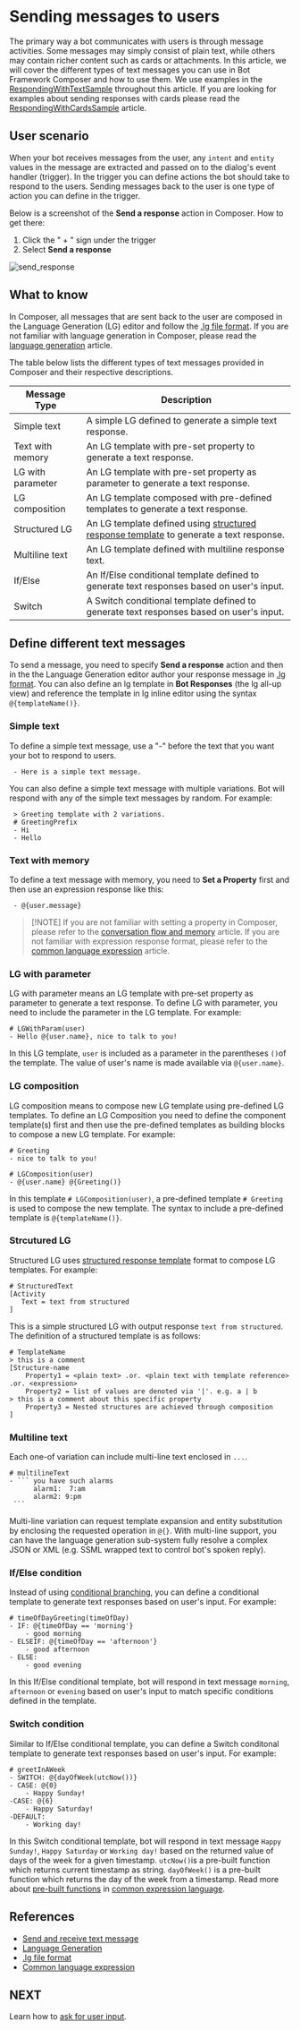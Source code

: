 # Sending messages to users
The primary way a bot communicates with users is through message activities. Some messages may simply consist of plain text, while others may contain richer content such as cards or attachments. In this article, we will cover the different types of text messages you can use in Bot Framework Composer and how to use them. We use examples in the [RespondingWithTextSample](https://github.com/microsoft/BotFramework-Composer/tree/master/Composer/packages/server/assets/projects/RespondingWithTextSample) throughout this article. If you are looking for examples about sending responses with cards please read the [RespondingWithCardsSample](./how-to-send-cards.md) article. 

## User scenario
When your bot receives messages from the user, any `intent` and `entity` values in the message are extracted and passed on to the dialog's event handler (trigger). In the trigger you can define actions the bot should take to respond to the users. Sending messages back to the user is one type of action you can define in the trigger. 

Below is a screenshot of the **Send a response** action in Composer. How to get there: 

1. Click the " + " sign under the trigger 
2. Select **Send a response**

![send_response](./media/send_messages/send_response.png)


## What to know
In Composer, all messages that are sent back to the user are composed in the Language Generation (LG) editor and follow the [.lg file format](https://github.com/microsoft/BotBuilder-Samples/blob/master/experimental/language-generation/docs/lg-file-format.md). If you are not familiar with language generation in Composer, please read the [language generation](./concept-language-generation.md) article. 

The table below lists the different types of text messages provided in Composer and their respective descriptions. 

| Message Type      | Description                                                                           |
| ----------------- | ------------------------------------------------------------------------------------- |
| Simple text       | A simple LG defined to generate a simple text response.                          |
| Text with memory  | An LG template with pre-set property to generate a text response.                     |
| LG with parameter | An LG template with pre-set property as parameter to generate a text response.        |
| LG composition    | An LG template composed with pre-defined templates to generate a text response. |
| Structured LG     | An LG template defined using [structured response template](https://github.com/microsoft/BotBuilder-Samples/blob/master/experimental/language-generation/docs/structured-response-template.md) to generate a text response.|
| Multiline text | An LG template defined with multiline response text.                        |
| If/Else | An If/Else conditional template defined to generate text responses based on user's input.  |
| Switch | A Switch conditional template defined to generate text responses based on user's input. |

## Define different text messages
To send a message, you need to specify **Send a response** action and then in the the Language Generation editor author your response message in [.lg format](https://github.com/microsoft/BotBuilder-Samples/blob/master/experimental/language-generation/docs/lg-file-format.md). You can also define an lg template in **Bot Responses** (the lg all-up view) and reference the template in lg inline editor using the syntax `@{templateName()}`. 

### Simple text
To define a simple text message, use a "-" before the text that you want your bot to respond to users. 

     - Here is a simple text message. 
     
You can also define a simple text message with multiple variations. Bot will respond with any of the simple text messages by random. For example: 

     > Greeting template with 2 variations. 
     # GreetingPrefix
     - Hi
     - Hello

### Text with memory
To define a text message with memory, you need to **Set a Property** first and then use an expression response like this: 

     - @{user.message} 

> [!NOTE] If you are not familiar with setting a property in Composer, please refer to the [conversation flow and memory](./concept-memory.md) article. If you are not familiar with expression response format, please refer to the [common language expression](https://github.com/microsoft/BotBuilder-Samples/tree/master/experimental/common-expression-language#readme) article. 

### LG with parameter
LG with parameter means an LG template with pre-set property as parameter to generate a text response. To define LG with parameter, you need to include the parameter in the LG template. For example: 

    # LGWithParam(user)
    - Hello @{user.name}, nice to talk to you!

In this LG template, `user` is included as a parameter in the parentheses `()`of the template. The value of user's name is made available via `@{user.name}`. 

### LG composition
LG composition means to compose new LG template using pre-defined LG templates. To define an LG Composition you need to define the component template(s) first and then use the pre-defined templates as building blocks to compose a new LG template. For example: 

    # Greeting
    - nice to talk to you!

    # LGComposition(user)
    - @{user.name} @{Greeting()}

In this template `# LGComposition(user)`, a pre-defined template `# Greeting` is used to compose the new template. The syntax to include a pre-defined template is `@{templateName()}`. 

### Strcutured LG
Structured LG uses [structured response template](https://github.com/microsoft/BotBuilder-Samples/blob/master/experimental/language-generation/docs/structured-response-template.md) format to compose LG templates. For example: 

    # StructuredText
    [Activity
       Text = text from structured
    ]    

This is a simple structured LG with output response `text from structured`. The definition of a structured template is as follows: 
    
    # TemplateName
    > this is a comment
    [Structure-name
        Property1 = <plain text> .or. <plain text with template reference> .or. <expression> 
        Property2 = list of values are denoted via '|'. e.g. a | b
    > this is a comment about this specific property
        Property3 = Nested structures are achieved through composition
    ]

### Multiline text 
Each one-of variation can include multi-line text enclosed in ```...```. 

    # multilineText
    - ``` you have such alarms
          alarm1:  7:am
          alarm2: 9:pm
     ```

Multi-line variation can request template expansion and entity substitution by enclosing the requested operation in `@{}`. With multi-line support, you can have the language generation sub-system fully resolve a complex JSON or XML (e.g. SSML wrapped text to control bot's spoken reply). 

### If/Else condition
Instead of using [conditional branching](./how-to-control-conversation-flow.md#conditional-branching), you can define a conditional template to generate text responses based on user's input. For example: 

    # timeOfDayGreeting(timeOfDay)
    - IF: @{timeOfDay == 'morning'}
        - good morning
    - ELSEIF: @{timeOfDay == 'afternoon'}
        - good afternoon
    - ELSE:
        - good evening

In this If/Else conditional template, bot will respond in text message `morning`, `afternoon` or `evening` based on user's input to match specific conditions defined in the template. 

### Switch condition 
Similar to If/Else conditional template, you can define a Switch conditonal template to generate text responses based on user's input. For example: 

    # greetInAWeek
    - SWITCH: @{dayOfWeek(utcNow())}
    - CASE: @{0}
        - Happy Sunday!
    -CASE: @{6}
        - Happy Saturday!
    -DEFAULT:
        - Working day!

In this Switch conditional template, bot will respond in text message `Happy Sunday!`, `Happy Saturday` or `Working day!` based on the returned value of days of the week for a given timestamp. `utcNow()`is a pre-built function which returns current timestamp as string. `dayOfWeek()` is a pre-built function which returns the day of the week from a timestamp. Read more about [pre-built functions](https://github.com/microsoft/BotBuilder-Samples/blob/master/experimental/common-expression-language/prebuilt-functions.md) in [common expression language](https://github.com/microsoft/BotBuilder-Samples/tree/master/experimental/common-expression-language). 

## References 
- [Send and receive text message](https://docs.microsoft.com/en-us/azure/bot-service/bot-builder-howto-send-messages?view=azure-bot-service-4.0)
- [Language Generation](./concept-language-generation.md)
- [.lg file format](https://github.com/microsoft/BotBuilder-Samples/blob/master/experimental/language-generation/docs/lg-file-format.md)
- [Common language expression](https://github.com/microsoft/BotBuilder-Samples/tree/master/experimental/common-expression-language#readme)

## NEXT
Learn how to [ask for user input](./howto-ask-for-user-input.md).
